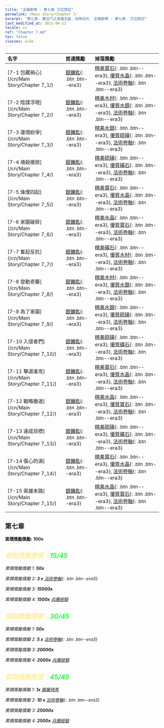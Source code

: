 ```yaml
---
title: "主線劇情 - 第七章 艾拉西亞"
permalink: /Main Story/Chapter 7/
excerpt: "第七章. 魔法门之英雄无敌：战争纪元  主線劇情 - 第七章. 艾拉西亞"
last_modified_at: 2021-06-22
locale: cn
ref: "Chapter 7.md"
toc: false
classes: wide
---
```


  | 名字 |  首通獎勵 | 掉落獎勵 |
  |:------------|:------------|:------------| 
  | [7-1 包藏禍心](/cn/Main Story/Chapter 7_1/) | [銀鑰匙](/cn/Items/con_693/){: .btn .btn--era3} | [精美寶石](/cn/Items/mat_23/){: .btn .btn--era3}, [優質水晶](/cn/Items/mat_17/){: .btn .btn--era3}, [法術卷軸](/cn/Items/con_694/){: .btn .btn--era3} |
  | [7-2 陰謀浮現](/cn/Main Story/Chapter 7_2/) | [銀鑰匙](/cn/Items/con_693/){: .btn .btn--era3} | [精美木材](/cn/Items/mat_20/){: .btn .btn--era3}, [優質水銀](/cn/Items/mat_14/){: .btn .btn--era3}, [法術卷軸](/cn/Items/con_694/){: .btn .btn--era3} |
  | [7-3 邊境紛爭](/cn/Main Story/Chapter 7_3/) | [銀鑰匙](/cn/Items/con_693/){: .btn .btn--era3} | [精美水銀](/cn/Items/mat_21/){: .btn .btn--era3}, [優質硫磺](/cn/Items/mat_15/){: .btn .btn--era3}, [法術卷軸](/cn/Items/con_694/){: .btn .btn--era3} |
  | [7-4 燒殺搶掠](/cn/Main Story/Chapter 7_4/) | [銀鑰匙](/cn/Items/con_693/){: .btn .btn--era3} | [精美硫磺](/cn/Items/mat_22/){: .btn .btn--era3}, [優質礦石](/cn/Items/mat_12/){: .btn .btn--era3}, [法術卷軸](/cn/Items/con_694/){: .btn .btn--era3} |
  | [7-5 烽煙四起](/cn/Main Story/Chapter 7_5/) | [銀鑰匙](/cn/Items/con_693/){: .btn .btn--era3} | [精美寶石](/cn/Items/mat_23/){: .btn .btn--era3}, [優質水晶](/cn/Items/mat_17/){: .btn .btn--era3}, [法術卷軸](/cn/Items/con_694/){: .btn .btn--era3} |
  | [7-6 家園破碎](/cn/Main Story/Chapter 7_6/) | [銀鑰匙](/cn/Items/con_693/){: .btn .btn--era3} | [精美水晶](/cn/Items/mat_24/){: .btn .btn--era3}, [優質寶石](/cn/Items/mat_16/){: .btn .btn--era3}, [法術卷軸](/cn/Items/con_694/){: .btn .btn--era3} |
  | [7-7 奮起反抗](/cn/Main Story/Chapter 7_7/) | [銀鑰匙](/cn/Items/con_693/){: .btn .btn--era3} | [精美礦石](/cn/Items/mat_19/){: .btn .btn--era3}, [優質木材](/cn/Items/mat_13/){: .btn .btn--era3}, [法術卷軸](/cn/Items/con_694/){: .btn .btn--era3} |
  | [7-8 發動奇襲](/cn/Main Story/Chapter 7_8/) | [銀鑰匙](/cn/Items/con_693/){: .btn .btn--era3} | [精美木材](/cn/Items/mat_20/){: .btn .btn--era3}, [優質水銀](/cn/Items/mat_14/){: .btn .btn--era3}, [法術卷軸](/cn/Items/con_694/){: .btn .btn--era3} |
  | [7-9 為了家園](/cn/Main Story/Chapter 7_9/) | [銀鑰匙](/cn/Items/con_693/){: .btn .btn--era3} | [精美水銀](/cn/Items/mat_21/){: .btn .btn--era3}, [優質硫磺](/cn/Items/mat_15/){: .btn .btn--era3}, [法術卷軸](/cn/Items/con_694/){: .btn .btn--era3} |
  | [7-10 入侵者們](/cn/Main Story/Chapter 7_10/) | [銀鑰匙](/cn/Items/con_693/){: .btn .btn--era3} | [精美硫磺](/cn/Items/mat_22/){: .btn .btn--era3}, [優質礦石](/cn/Items/mat_12/){: .btn .btn--era3}, [法術卷軸](/cn/Items/con_694/){: .btn .btn--era3} |
  | [7-11 擊退進攻](/cn/Main Story/Chapter 7_11/) | [銀鑰匙](/cn/Items/con_693/){: .btn .btn--era3} | [精美寶石](/cn/Items/mat_23/){: .btn .btn--era3}, [優質水晶](/cn/Items/mat_17/){: .btn .btn--era3}, [法術卷軸](/cn/Items/con_694/){: .btn .btn--era3} |
  | [7-12 戰略撤退](/cn/Main Story/Chapter 7_12/) | [銀鑰匙](/cn/Items/con_693/){: .btn .btn--era3} | [精美水晶](/cn/Items/mat_24/){: .btn .btn--era3}, [優質寶石](/cn/Items/mat_16/){: .btn .btn--era3}, [法術卷軸](/cn/Items/con_694/){: .btn .btn--era3} |
  | [7-13 達成目標](/cn/Main Story/Chapter 7_13/) | [銀鑰匙](/cn/Items/con_693/){: .btn .btn--era3} | [精美硫磺](/cn/Items/mat_22/){: .btn .btn--era3}, [優質礦石](/cn/Items/mat_12/){: .btn .btn--era3}, [法術卷軸](/cn/Items/con_694/){: .btn .btn--era3} |
  | [7-14 傷心的淚](/cn/Main Story/Chapter 7_14/) | [銀鑰匙](/cn/Items/con_693/){: .btn .btn--era3} | [精美寶石](/cn/Items/mat_23/){: .btn .btn--era3}, [優質水晶](/cn/Items/mat_17/){: .btn .btn--era3}, [法術卷軸](/cn/Items/con_694/){: .btn .btn--era3} |
  | [7-15 英雄末路](/cn/Main Story/Chapter 7_15/) | [銀鑰匙](/cn/Items/con_693/){: .btn .btn--era3} | [精美水晶](/cn/Items/mat_24/){: .btn .btn--era3}, [優質寶石](/cn/Items/mat_16/){: .btn .btn--era3}, [法術卷軸](/cn/Items/con_694/){: .btn .btn--era3} |


##  第七章

 **累積獎勵獎勵:**  **100x** <i class="fas fa-gem"/>



## <span style="color: #ffeea0">   領取獎勵需要：</span><span style="color: #27f73a">15/45</span>

 累積獎勵獎勵 1:  **50x** <i class="fas fa-gem"/>

 累積獎勵獎勵 2: **3 x** [法術卷軸](/cn/Items/con_694/){: .btn .btn--era3}

 累積獎勵獎勵 3:  **15000x** <i class="fas fa-coins"/>

 累積獎勵獎勵 4:  **1500x** [兵團經驗](/cn/Items/con_902/)



## <span style="color: #ffeea0">   領取獎勵需要：</span><span style="color: #27f73a">30/45</span>

 累積獎勵獎勵 1:  **50x** <i class="fas fa-gem"/>

 累積獎勵獎勵 2: **5 x** [法術卷軸](/cn/Items/con_694/){: .btn .btn--era3}

 累積獎勵獎勵 3:  **20000x** <i class="fas fa-coins"/>

 累積獎勵獎勵 4:  **2000x** [兵團經驗](/cn/Items/con_902/)



## <span style="color: #ffeea0">   領取獎勵需要：</span><span style="color: #27f73a">45/45</span>

 累積獎勵獎勵 1:  **1x** [銀翼飛馬](/cn/units/Pegasus/)

 累積獎勵獎勵 2: **10 x** [法術卷軸](/cn/Items/con_694/){: .btn .btn--era3}

 累積獎勵獎勵 3:  **25000x** <i class="fas fa-coins"/>

 累積獎勵獎勵 4:  **2500x** [兵團經驗](/cn/Items/con_902/)

